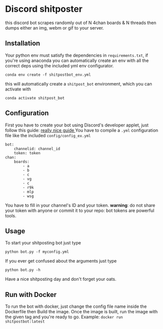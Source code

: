 # Discord shitposter

this discord bot scrapes randomly out of N 4chan boards & N threads then dumps either an img, webm or gif to your server.

## Installation
Your python env must satisfy the dependencies in `requirements.txt`, if you're using anaconda you can automatically create an env with all the correct deps using the included yml env configurator.   

`conda env create -f shitpostbot_env.yml`

this will automatically create a `shitpost_bot` environment, which you can activate with   

`conda activate shitpost_bot`

## Configuration
First you have to create your bot using Discord's developer applet, just follow this guide:  [really nice guide ](https://realpython.com/how-to-make-a-discord-bot-python/)
You have to compile a `.yml` configuration file like the included `config/config_ex.yml`
```
bot:
    channelid: channel_id
    token: token
chan:
    boards:
        - a
        - b
        - c
        - vg
        - c
        - r9k
        - mlp
        - wsg
```
You have to fill in your channel's ID and your token.
**warning**: do not share your token with anyone or commit it to your repo: bot tokens are powerful tools.

## Usage
To start your shitposting bot just type

`python bot.py -f myconfig.yml`

If you ever get confused about the arguments just type

`python bot.py -h`

Have a nice shitposting day and don't forget your oats.

## Run with Docker
To run the bot with docker, just change the config file name inside the Dockerfile then Build the image.
Once the image is built, run the image with the given tag and you're ready to go.
Example: `docker run shitpostbot:latest`
